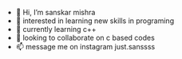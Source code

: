 - 👋 Hi, I’m sanskar mishra
- 👀 interested in learning new skills in programing 
- 🌱 currently learning c++
- 💞️ looking to collaborate on c based codes
- 📫 message me on instagram just.sanssss

<!---
mishrasanskar2003/mishrasanskar2003 is a ✨ special ✨ repository because its `README.md` (this file) appears on your GitHub profile.
You can click the Preview link to take a look at your changes.
--->
